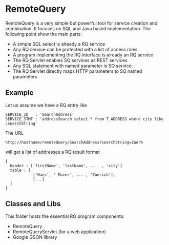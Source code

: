 RemoteQuery
===========

RemoteQuery is a very simple but powerful tool for service creation and combination. 
It focuses on SQL and Java based implementation. The following point show the main parts:

+ A simple SQL select is already a RQ service
+ Any RQ service can be protected with a list of access roles
+ A program implementing the RQ interface is already an RQ service
+ The RQ Servlet enables SQ services as REST services
+ Any SQL statement with named parameter is SQ service
+ The RQ Servlet directly maps HTTP parameters to SQ named parameters

Example
-------

Let us assume we have a RQ entry like 
```
SERVICE_ID   : 'SearchAddress'
SERVICE_STMT : 'addressSearch select * from T_ADDRESS where city like :searchString'
```

The URL 
```
http://hostname/remoteQuery/SearchAddress?searchString=Zuer%
```
 
will get a list of addresses a RQ result format

```
{
  header : ['firstName', 'lastName', .... , 'city']
  table : [
  			['Hans', ' Maier', ... , 'Zuerich'],
  			[...]
  ] 
}
```


Classes and Libs
----------------
This folder hosts the essential RQ program components:
- RemoteQuery
- RemoteQueryServlet (for a web application)
- Google GSON library

